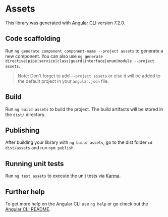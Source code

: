 # Assets

This library was generated with [Angular CLI](https://github.com/angular/angular-cli) version 7.2.0.

## Code scaffolding

Run `ng generate component component-name --project assets` to generate a new component. You can also use `ng generate directive|pipe|service|class|guard|interface|enum|module --project assets`.
> Note: Don't forget to add `--project assets` or else it will be added to the default project in your `angular.json` file. 

## Build

Run `ng build assets` to build the project. The build artifacts will be stored in the `dist/` directory.

## Publishing

After building your library with `ng build assets`, go to the dist folder `cd dist/assets` and run `npm publish`.

## Running unit tests

Run `ng test assets` to execute the unit tests via [Karma](https://karma-runner.github.io).

## Further help

To get more help on the Angular CLI use `ng help` or go check out the [Angular CLI README](https://github.com/angular/angular-cli/blob/master/README.md).
